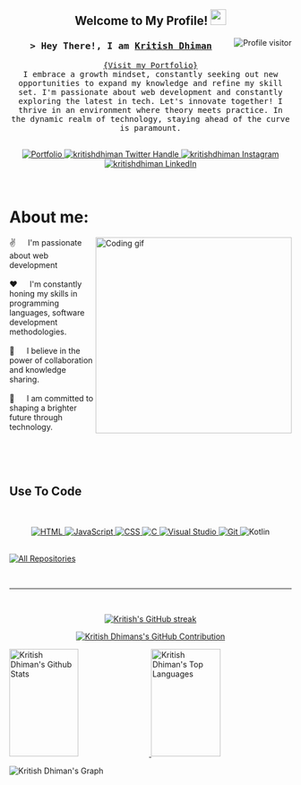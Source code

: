
<h2 align="center">
  Welcome to My Profile!
  <img src="https://media.giphy.com/media/hvRJCLFzcasrR4ia7z/giphy.gif" width="28">
</h2>


<p align="center">
  <a href="https://www.mquare.in><img src="https://readme-typing-svg.herokuapp.com/?lines=Web%20Developer;Always%20learning%20new%20things.;A.I%20Enthusiast!;Code%20Lover!;Tech%20Explorer...&center=true&width=380&height=45"></a>
</p>

<a href="https://komarev.com/ghpvc/?username=kritishdhiman">
  <img align="right" src="https://komarev.com/ghpvc/?username=kritishdhiman&label=Visitors&color=0e75b6&style=flat" alt="Profile visitor" />
</a>

<!-- Intro  -->
<h3 align="center">
        <samp>&gt; Hey There!, I am
                <b><a target="_blank" href="https://github.com/kritishdhiman">Kritish Dhiman</a></b>
        </samp>
</h3>


<p align="center"> 
  <samp>
    <a href="Link Here">{Visit my Portfolio}</a>
    <br>
    I embrace a growth mindset, constantly seeking out new opportunities to expand my knowledge and refine my skill set. I'm passionate about web development and constantly exploring the latest in tech. Let's innovate together! I thrive in an environment where theory meets practice. In the dynamic realm of technology, staying ahead of the curve is paramount.
    <br>
    <br>
  </samp>
</p>

<p align="center">
  <a href="Portfolio Link Here" target="blank">
    <img src="https://img.shields.io/badge/Portfolio-5E3BEE?style=for-the-badge&logo=serverfault&logoColor=white" alt="Portfolio" />
   </a>
 <a href="https://twitter.com/KritishDhiman" target="blank">
  <img src="https://img.shields.io/badge/Twitter-1DA1F2?style=for-the-badge&logo=twitter&logoColor=white" alt="kritishdhiman Twitter Handle" />
 </a>
 <a href="https://www.instagram.com/kritishdhiman/" target="blank">
  <img src="https://img.shields.io/badge/Instagram-E4405F?style=for-the-badge&logo=instagram&logoColor=white" alt="kritishdhiman Instagram" />
 </a>
 <a href="https://www.linkedin.com/in/kritish-dhiman" target="_blank">
  <img src="https://img.shields.io/badge/LinkedIn-0077B5?style=for-the-badge&logo=linkedin&logoColor=white" alt="kritishdhiman LinkedIn"/>
 </a>
</p>
<br />

<!-- About Section -->
 # About me:
 
<p>
 <img align="right" width="350" src="/assets/Coder.gif" alt="Coding gif" />
  
 ✌️ &emsp; I'm passionate about web development <br/><br/>
 ❤️ &emsp; I'm constantly honing my skills in programming languages, software development methodologies.<br/><br/>
 📧 &emsp; I believe in the power of collaboration and knowledge sharing.<br/><br/>
 💬 &emsp; I am committed to shaping a brighter future through technology.<br/><br/>
</p>

<br/>
<br/>

## Use To Code
<br/>
<br/>
<div align="center">
  <a href="https://www.w3.org/html/" target="_blank">
    <img src="https://img.shields.io/badge/HTML5-E34F26?style=for-the-badge&logo=html5&logoColor=white" alt="HTML" />
  </a>
  <a href="https://developer.mozilla.org/en-US/docs/Web/JavaScript" target="_blank">
    <img src="https://img.shields.io/badge/JavaScript-F7DF1E?style=for-the-badge&logo=Javascript&logoColor=white" alt="JavaScript" />
  </a>
  <a href="https://www.w3.org/Style/CSS/Overview.en.html" target="_blank">
    <img src="https://img.shields.io/badge/CSS3-1572B6?style=for-the-badge&logo=css3&logoColor=white" alt="CSS" />
  </a>
</a>
<a href="https://www.learn-c.org/" target="_blank">
  <img src="https://img.shields.io/badge/C-00599C?style=for-the-badge&logo=c&logoColor=white" alt="C" />
</a>
  <a href="https://code.visualstudio.com/" target="_blank">
    <img src="https://img.shields.io/badge/Visual_Studio-0078d7?style=for-the-badge&logo=visual%20studio&logoColor=white" alt="Visual Studio" />
  </a>
  <a href="https://git-scm.com/" target="_blank">
    <img src="https://img.shields.io/badge/Git-F05032?style=for-the-badge&logo=git&logoColor=white" alt="Git" />
  </a>
  <a href="https://kotlinlang.org/" target="_blank"></a>
    <img src="https://img.shields.io/badge/Kotlin-0095D5?style=for-the-badge&logo=kotlin&logoColor=white" alt="Kotlin" />
 
</div>
<br/>

<p align="left">
  <a href="https://github.com/kritishdhiman?tab=repositories" target="_blank"><img alt="All Repositories" title="All Repositories" src="https://img.shields.io/badge/-All%20Repos-2962FF?style=for-the-badge&logo=koding&logoColor=white"/></a>
</p>

<br/>
<hr/>
<br/>

<p align="center">
  <a href="https://github.com/kritishdhiman">
    <img src="https://github-readme-streak-stats.herokuapp.com/?user=kritishdhiman&theme=radical&border=7F3FBF&background=0D1117" alt="Kritish's GitHub streak"/>
  </a>
</p>

<p align="center">
  <a href="https://github.com/kritishdhiman">
    <img src="https://github-profile-summary-cards.vercel.app/api/cards/profile-details?username=kritishdhiman&theme=radical" alt="Kritish Dhimans's GitHub Contribution"/>
  </a>
</p>

<a> 
    <a href="https://github.com/kritishdhiman"><img alt="Kritish Dhiman's Github Stats" src="https://denvercoder1-github-readme-stats.vercel.app/api?username=kritishdhiman&show_icons=true&count_private=true&theme=react&border_color=7F3FBF&bg_color=0D1117&title_color=F85D7F&icon_color=F8D866" height="192px" width="49.5%"/>
  </a>
  <a href="https://github.com/kritishdhiman"><img alt="Kritish Dhiman's Top Languages" src="https://denvercoder1-github-readme-stats.vercel.app/api/top-langs/?username=kritishdhiman&langs_count=8&layout=compact&theme=react&border_color=7F3FBF&bg_color=0D1117&title_color=F85D7F&icon_color=F8D866" height="192px" width="49.5%"/></a>
  <br/>
</a>


![Kritish Dhiman's Graph](https://github-readme-activity-graph.vercel.app/graph?username=kritishdhiman&custom_title=Kritish%20Dhiman's%20GitHub%20Activity%20Graph&bg_color=0D1117&color=7F3FBF&line=7F3FBF&point=7F3FBF&area_color=FFFFFF&title_color=FFFFFF&area=true)
<!-- Made by your Friend -->
